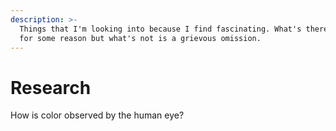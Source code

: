 ```yaml
---
description: >-
  Things that I'm looking into because I find fascinating. What's there is there
  for some reason but what's not is a grievous omission.
---
```


# Research

How is color observed by the human eye? 



